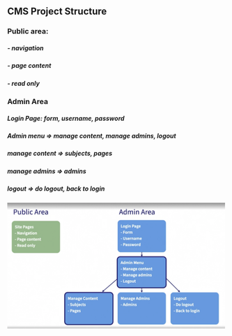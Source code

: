 ## CMS Project Structure

### Public area:
##### - navigation
##### - page content
##### - read only

### Admin Area
##### Login Page: form, username, password
##### Admin menu => manage content, manage admins, logout
#####               manage content => subjects, pages
#####               manage admins => admins
#####               logout => do logout, back to login


<img src="structure.png" width="500">